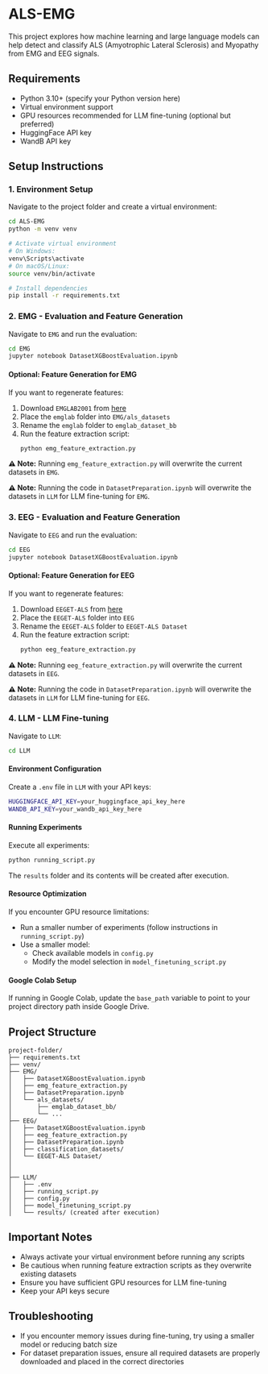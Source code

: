 # ALS-EMG

This project explores how machine learning and large language models can help detect and classify ALS (Amyotrophic Lateral Sclerosis) and Myopathy from EMG and EEG signals.

## Requirements

- Python 3.10+ (specify your Python version here)
- Virtual environment support
- GPU resources recommended for LLM fine-tuning (optional but preferred)
- HuggingFace API key
- WandB API key

## Setup Instructions

### 1. Environment Setup

Navigate to the project folder and create a virtual environment:

```bash
cd ALS-EMG
python -m venv venv

# Activate virtual environment
# On Windows:
venv\Scripts\activate
# On macOS/Linux:
source venv/bin/activate

# Install dependencies
pip install -r requirements.txt
```

### 2. EMG - Evaluation and Feature Generation

Navigate to `EMG` and run the evaluation:

```bash
cd EMG
jupyter notebook DatasetXGBoostEvaluation.ipynb
```

#### Optional: Feature Generation for EMG
If you want to regenerate features:

1. Download `EMGLAB2001` from [here](https://www.kaggle.com/datasets/lydialoubar/emglab)
2. Place the `emglab` folder into `EMG/als_datasets`
3. Rename the `emglab` folder to `emglab_dataset_bb`
4. Run the feature extraction script:
   ```bash
   python emg_feature_extraction.py
   ```

**⚠️ Note:** Running `emg_feature_extraction.py` will overwrite the current datasets in `EMG`.

**⚠️ Note:** Running the code in `DatasetPreparation.ipynb` will overwrite the datasets in `LLM` for LLM fine-tuning for `EMG`.

### 3. EEG - Evaluation and Feature Generation

Navigate to `EEG` and run the evaluation:

```bash
cd EEG
jupyter notebook DatasetXGBoostEvaluation.ipynb
```

#### Optional: Feature Generation for EEG
If you want to regenerate features:

1. Download `EEGET-ALS` from [here](https://www.kaggle.com/datasets/patrickiitmz/eeget-als-dataset)
2. Place the `EEGET-ALS` folder into `EEG`
2. Rename the `EEGET-ALS` folder to `EEGET-ALS Dataset`
3. Run the feature extraction script:
   ```bash
   python eeg_feature_extraction.py
   ```

**⚠️ Note:** Running `eeg_feature_extraction.py` will overwrite the current datasets in `EEG`.

**⚠️ Note:** Running the code in `DatasetPreparation.ipynb` will overwrite the datasets in `LLM` for LLM fine-tuning for `EEG`.

### 4. LLM - LLM Fine-tuning

Navigate to `LLM`:

```bash
cd LLM
```

#### Environment Configuration
Create a `.env` file in `LLM` with your API keys:

```bash
HUGGINGFACE_API_KEY=your_huggingface_api_key_here
WANDB_API_KEY=your_wandb_api_key_here
```

#### Running Experiments
Execute all experiments:

```bash
python running_script.py
```

The `results` folder and its contents will be created after execution.

#### Resource Optimization
If you encounter GPU resource limitations:

- Run a smaller number of experiments (follow instructions in `running_script.py`)
- Use a smaller model:
  - Check available models in `config.py`
  - Modify the model selection in `model_finetuning_script.py`

#### Google Colab Setup
If running in Google Colab, update the `base_path` variable to point to your project directory path inside Google Drive.

## Project Structure

```
project-folder/
├── requirements.txt
├── venv/
├── EMG/
│   ├── DatasetXGBoostEvaluation.ipynb
│   ├── emg_feature_extraction.py
│   ├── DatasetPreparation.ipynb
│   └── als_datasets/
│       ├── emglab_dataset_bb/
│       └── ...
├── EEG/
│   ├── DatasetXGBoostEvaluation.ipynb
│   ├── eeg_feature_extraction.py
│   ├── DatasetPreparation.ipynb
│   ├── classification_datasets/
│   └── EEGET-ALS Dataset/
│
│
├── LLM/
│   ├── .env
│   ├── running_script.py
│   ├── config.py
│   ├── model_finetuning_script.py
│   └── results/ (created after execution)

```

## Important Notes

- Always activate your virtual environment before running any scripts
- Be cautious when running feature extraction scripts as they overwrite existing datasets
- Ensure you have sufficient GPU resources for LLM fine-tuning
- Keep your API keys secure

## Troubleshooting

- If you encounter memory issues during fine-tuning, try using a smaller model or reducing batch size
- For dataset preparation issues, ensure all required datasets are properly downloaded and placed in the correct directories